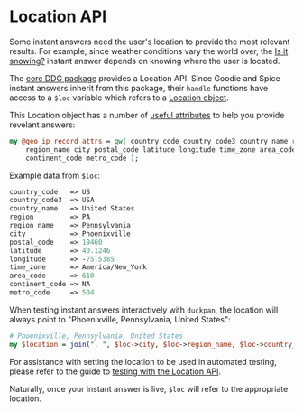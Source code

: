 # Location API

Some instant answers need the user's location to provide the most relevant results. For example, since weather conditions vary the world over, the [Is it snowing?](https://github.com/duckduckgo/zeroclickinfo-spice/blob/master/lib/DDG/Spice/Snow.pm) instant answer depends on knowing where the user is located.

The [core DDG package](https://github.com/duckduckgo/duckduckgo) provides a Location API. Since Goodie and Spice instant answers inherit from this package, their `handle` functions have access to a `$loc` variable which refers to a [Location object](https://github.com/duckduckgo/duckduckgo/blob/master/lib/DDG/Location.pm).

This Location object has a number of [useful attributes](https://github.com/duckduckgo/duckduckgo/blob/master/lib/DDG/Location.pm#L6) to help you provide revelant answers:

```perl
my @geo_ip_record_attrs = qw( country_code country_code3 country_name region
    region_name city postal_code latitude longitude time_zone area_code
    continent_code metro_code );
```

Example data from `$loc`:

```perl
country_code   => US
country_code3  => USA
country_name   => United States
region         => PA
region_name    => Pennsylvania
city           => Phoenixville
postal_code    => 19460
latitude       => 40.1246
longitude      => -75.5385
time_zone      => America/New_York
area_code      => 610
continent_code => NA
metro_code     => 504
```

When testing instant answers interactively with `duckpan`, the location will always point to "Phoenixville, Pennsylvania, United States":

```perl
# Phoenixville, Pennsylvania, United States
my $location = join(", ", $loc->city, $loc->region_name, $loc->country_name);
```

For assistance with setting the location to be used in automated testing, please refer to the guide to [testing with the Location API](https://github.com/duckduckgo/duckduckgo-documentation/blob/master/duckduckhack/testing/testing_location_api.md).

Naturally, once your instant answer is live, `$loc` will refer to the appropriate location.
